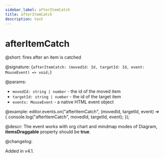 ```yaml
---
sidebar_label: afterItemCatch
title: afterItemCatch
description: text
---
```


# afterItemCatch

@short: fires after an item is catched

@signature: {`afterItemCatch: (movedId: Id, targetId: Id, event: MouseEvent) => void;`}

@params:
- `movedId: string | number` - the id of the moved item
- `targetId: string | number` - the id of the target item
- `events: MouseEvent` - a native HTML event object

@example:
editor.events.on("afterItemCatch", (movedId, targetId, event) => {
    console.log("afterItemCatch", movedId, targetId, event);
});

@descr:
The event works with org chart and mindmap modes of Diagram, **itemsDraggable** property should be **true**.

@changelog:

Added in v4.1.
